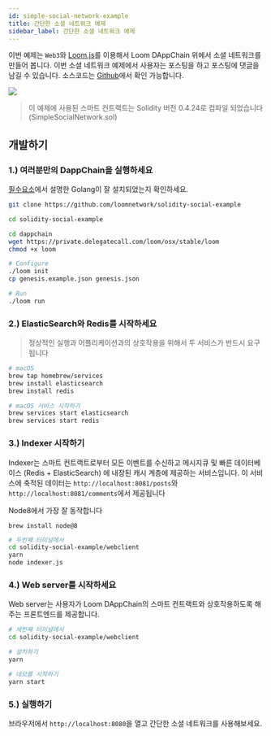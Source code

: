 ```yaml
---
id: simple-social-network-example
title: 간단한 소셜 네트워크 예제
sidebar_label: 간단한 소셜 네트워크 예제
---
```

이번 예제는 `Web3`와 [Loom.js](https://github.com/loomnetwork/loom-js)를 이용해서 Loom DAppChain 위에서 소셜 네트워크를 만들어 봅니다. 이번 소셜 네트워크 예제에서 사용자는 포스팅을 하고 포스팅에 댓글을 남길 수 있습니다. 소스코드는 [Github](https://github.com/loomnetwork/solidity-social-example)에서 확인 가능합니다.

![](https://dzwonsemrish7.cloudfront.net/items/2W3c2O3G2A1q1l3f3D3d/Screen%20Recording%202018-05-29%20at%2003.35%20PM.gif)

> 이 예제에 사용된 스마트 컨트랙트는 Solidity 버전 0.4.24로 컴파일 되었습니다 (SimpleSocialNetwork.sol)

## 개발하기

### 1.) 여러분만의 DappChain을 실행하세요

[필수요소](https://loomx.io/developers/docs/en/prereqs.html)에서 설명한 Golang이 잘 설치되었는지 확인하세요.

```bash
git clone https://github.com/loomnetwork/solidity-social-example

cd solidity-social-example

cd dappchain
wget https://private.delegatecall.com/loom/osx/stable/loom
chmod +x loom

# Configure
./loom init
cp genesis.example.json genesis.json

# Run
./loom run
```

### 2.) ElasticSearch와 Redis를 시작하세요

> 정상적인 실행과 어플리케이션과의 상호작용을 위해서 두 서비스가 반드시 요구됩니다

```bash
# macOS
brew tap homebrew/services
brew install elasticsearch
brew install redis

# macOS 서비스 시작하기
brew services start elasticsearch
brew services start redis
```

### 3.) Indexer 시작하기

Indexer는 스마트 컨트랙트로부터 모든 이벤트를 수신하고 메시지큐 및 빠른 데이터베이스 (Redis + ElasticSearch) 에 내장된 캐시 계층에 제공하는 서비스입니다. 이 서비스에 축적된 데이터는 `http://localhost:8081/posts`와 `http://localhost:8081/comments`에서 제공됩니다

Node8에서 가장 잘 동작합니다

    brew install node@8
    

```bash
# 두번째 터미널에서
cd solidity-social-example/webclient
yarn
node indexer.js
```

### 4.) Web server를 시작하세요

Web server는 사용자가 Loom DAppChain의 스마트 컨트랙트와 상호작용하도록 해주는 프론트엔드를 제공합니다.

```bash
# 세번째 터미널에서
cd solidity-social-example/webclient

# 설치하기
yarn

# 데모를 시작하기
yarn start

```

### 5.) 실행하기

브라우저에서 `http://localhost:8080`을 열고 간단한 소셜 네트워크를 사용해보세요.